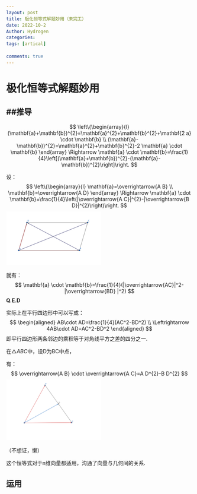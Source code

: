 ```yaml
---
layout: post
title: 极化恒等式解题妙用（未完工）
date: 2022-10-2
Author: Hydrogen
categories: 
tags: [artical]

comments: true
--- 
```


# 极化恒等式解题妙用

## ##推导

$$
\left\{\begin{array}{l}
(\mathbf{a}+\mathbf{b})^{2}=\mathbf{a}^{2}+\mathbf{b}^{2}+\mathbf{2 a} \cdot \mathbf{b} \\
(\mathbf{a}-\mathbf{b})^{2}=\mathbf{a}^{2}+\mathbf{b}^{2}-2 \mathbf{a} \cdot \mathbf{b}
\end{array} \Rightarrow \mathbf{a} \cdot \mathbf{b}=\frac{1}{4}\left[(\mathbf{a}+\mathbf{b})^{2}-(\mathbf{a}-\mathbf{b})^{2}\right]\right.
$$

设：
$$
\left\{\begin{array}{l}
\mathbf{a}=\overrightarrow{A B} \\
\mathbf{b}=\overrightarrow{A D}
\end{array} \Rightarrow \mathbf{a} \cdot \mathbf{b}=\frac{1}{4}\left(|\overrightarrow{A C}|^{2}-|\overrightarrow{B D}|^{2}\right)\right.
$$
<img src="https://github.com/justsimple233/hydrogen/blob/master/images/Parallelogram%20(polarization%20identity).png?raw=true" alt="极化恒" style="zoom:25%;" />

就有：
$$
\mathbf{a} \cdot \mathbf{b}=\frac{1}{4}(|\overrightarrow{AC}|^2-|\overrightarrow{BD} |^2)
$$
**Q.E.D**

实际上在平行四边形中可以写成：
$$
\begin{aligned}
AB\cdot AD=\frac{1}{4}(AC^2-BD^2) \\
\Leftrightarrow 4AB\cdot AD=AC^2-BD^2
\end{aligned}
$$
即平行四边形两条邻边的乘积等于对角线平方之差的四分之一.

在$\triangle ABC$中，设D为BC中点，

有：
$$
\overrightarrow{A B} \cdot \overrightarrow{A C}=A D^{2}-B D^{2}
$$
<img src="https://github.com/justsimple233/hydrogen/blob/master/images/triangle(polarization%20identity).png?raw=true" style="zoom: 25%;" />

（不想证，懒）

这个恒等式对于n维向量都适用，沟通了向量与几何间的关系.

## 运用

